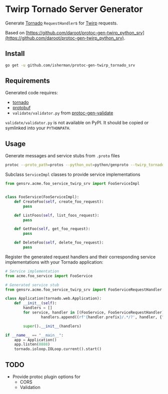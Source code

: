 # Twirp Tornado Server Generator

Generate [Tornado](https://www.tornadoweb.org/) `RequestHandler`s for
[Twirp](https://github.com/twitchtv/twirp) requests.

Based on [https://github.com/daroot/protoc-gen-twirp_python_srv](https://github.com/daroot/protoc-gen-twirp_python_srv).

## Install

```bash
go get -u github.com/isherman/protoc-gen-twirp_tornado_srv
```

## Requirements

Generated code requires:
- [tornado](https://pypi.org/project/tornado/)
- [protobuf](https://pypi.org/project/protobuf/)
- `validate/validator.py` from [protoc-gen-validate](https://github.com/envoyproxy/protoc-gen-validate)

`validate/validator.py` is not available on PyPI. It should be copied or symlinked into your `PYTHONPATH`.


## Usage

Generate messages and service stubs from `.proto` files

```bash
protoc --proto_path=protos --python_out=python/genproto --twirp_tornado_srv_out=python/gensrv protos/*_service.proto
```

Subclass `ServiceImpl` classes to provide service implementations

```python
from gensrv.acme.foo_service_twirp_srv import FooServiceImpl


class FooService(FooServiceImpl):
    def CreateFoo(self, create_foo_request):
        pass

    def ListFoos(self, list_foos_request):
        pass

    def GetFoo(self, get_foo_request):
        pass

    def DeleteFoo(self, delete_foo_request):
        pass
```

Register the generated request handlers and their corresponding service implementations with your Tornado application:

```python
# Service implementation
from acme.foo_service import FooService

# Generated service stub
from gensrv.acme.foo_service_twirp_srv import FooServiceRequestHandler

class Application(tornado.web.Application):
    def __init__(self):
        handlers = []
        for service, handler in [(FooService, FooServiceRequestHandler)]:
                handlers.append((rf'{handler.prefix}/.*/?', handler, {"service": service()}))

        super().__init__(handlers)

if __name__ == "__main__":
    app = Application()
    app.listen(8888)
    tornado.ioloop.IOLoop.current().start()
```

## TODO

- Provide protoc plugin options for
  - CORS
  - Validation
